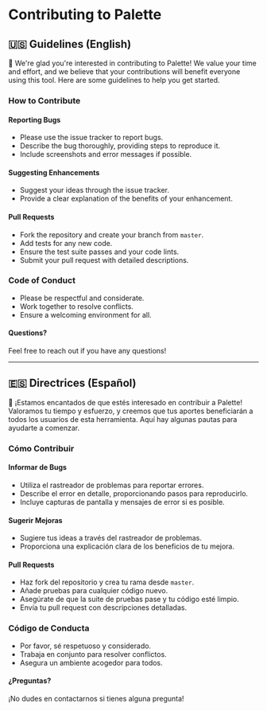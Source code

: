 # Contributing to Palette

## 🇺🇸 Guidelines (English)

👋 We're glad you're interested in contributing to Palette! We value your time and effort, and we believe that your contributions will benefit everyone using this tool. Here are some guidelines to help you get started.

### How to Contribute

#### Reporting Bugs
- Please use the issue tracker to report bugs.
- Describe the bug thoroughly, providing steps to reproduce it.
- Include screenshots and error messages if possible.

#### Suggesting Enhancements
- Suggest your ideas through the issue tracker.
- Provide a clear explanation of the benefits of your enhancement.

#### Pull Requests
- Fork the repository and create your branch from `master`.
- Add tests for any new code.
- Ensure the test suite passes and your code lints.
- Submit your pull request with detailed descriptions.

### Code of Conduct
- Please be respectful and considerate.
- Work together to resolve conflicts.
- Ensure a welcoming environment for all.

#### Questions?
Feel free to reach out if you have any questions!

---

## 🇪🇸 Directrices (Español)

👋 ¡Estamos encantados de que estés interesado en contribuir a Palette! Valoramos tu tiempo y esfuerzo, y creemos que tus aportes beneficiarán a todos los usuarios de esta herramienta. Aquí hay algunas pautas para ayudarte a comenzar.

### Cómo Contribuir

#### Informar de Bugs
- Utiliza el rastreador de problemas para reportar errores.
- Describe el error en detalle, proporcionando pasos para reproducirlo.
- Incluye capturas de pantalla y mensajes de error si es posible.

#### Sugerir Mejoras
- Sugiere tus ideas a través del rastreador de problemas.
- Proporciona una explicación clara de los beneficios de tu mejora.

#### Pull Requests
- Haz fork del repositorio y crea tu rama desde `master`.
- Añade pruebas para cualquier código nuevo.
- Asegúrate de que la suite de pruebas pase y tu código esté limpio.
- Envía tu pull request con descripciones detalladas.

### Código de Conducta
- Por favor, sé respetuoso y considerado.
- Trabaja en conjunto para resolver conflictos.
- Asegura un ambiente acogedor para todos.

#### ¿Preguntas?
¡No dudes en contactarnos si tienes alguna pregunta!
